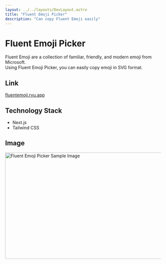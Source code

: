 ```yaml
---
layout: ../../layouts/DevLayout.astro
title: "Fluent Emoji Picker"
description: "Can copy Fluent Emoji easily"
---
```


# Fluent Emoji Picker

Fluent Emoji are a collection of familiar, friendly, and modern emoji from Microsoft.  
Using Fluent Emoji Picker, you can easily copy emoji in SVG format.

## Link

[fluentemoji.ryu.app](https://fluentemoji.ryu.app/)

## Technology Stack

- Next.js
- Tailwind CSS

## Image

<img src="/dev/img/fluent-emoji.webp" alt="Fluent Emoji Picker Sample Image" width="984px" height="344px">
